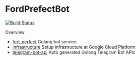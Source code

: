 # FordPrefectBot

[![Build Status](https://travis-ci.org/Xennis/ford-prefect-bot.svg?branch=master)](https://travis-ci.org/Xennis/ford-prefect-bot)

Overview
* [fort-perfect](fort-perfect/README.md) Golang bot service
* [infrastructure](infrastructure/README.md) Setup infrastructure at Google Cloud Platform
* [telegram-bot-api](telegram-bot-api/README.md) Auto generated Golang Telegram Bot APIc
